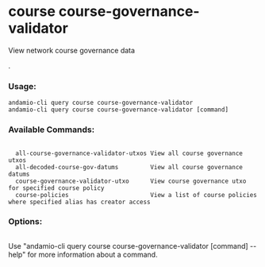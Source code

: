 # course course-governance-validator
View network course governance data

.

### Usage:
```
andamio-cli query course course-governance-validator
andamio-cli query course course-governance-validator [command]
```

### Available Commands:
```

  all-course-governance-validator-utxos View all course governance utxos
  all-decoded-course-gov-datums         View all course governance datums
  course-governance-validator-utxo      View course governance utxo for specified course policy
  course-policies                       View a list of course policies where specified alias has creator access
```

### Options:
```

```

Use "andamio-cli query course course-governance-validator [command] --help" for more information about a command.

